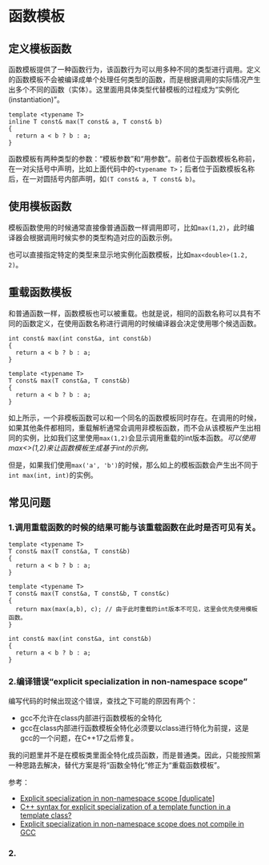 # 函数模板


## 定义模板函数

函数模板提供了一种函数行为，该函数行为可以用多种不同的类型进行调用。定义的函数模板不会被编译成单个处理任何类型的函数，而是根据调用的实际情况产生出多个不同的函数（实体）。这里面用具体类型代替模板的过程成为“实例化(instantiation)”。

```
template <typename T>
inline T const& max(T const& a, T const& b)
{
  return a < b ? b : a;
}
```

函数模板有两种类型的参数：“模板参数”和“用参数”。前者位于函数模板名称前，在一对尖括号中声明，比如上面代码中的`<typename T>`；后者位于函数模板名称后，在一对圆括号内部声明，如`(T const& a, T const& b)`。


## 使用模板函数

模板函数使用的时候通常直接像普通函数一样调用即可，比如`max(1,2)`，此时编译器会根据调用时候实参的类型构造对应的函数示例。

也可以直接指定特定的类型来显示地实例化函数模板，比如`max<double>(1.2, 2)`。


## 重载函数模板

和普通函数一样，函数模板也可以被重载。也就是说，相同的函数名称可以具有不同的函数定义，在使用函数名称进行调用的时候编译器会决定使用哪个候选函数。

```
int const& max(int const&a, int const&b)
{
  return a < b ? b : a;
}

template <typename T>
T const& max(T const&a, T const&b)
{
  return a < b ? b : a;
}
```

如上所示，一个非模板函数可以和一个同名的函数模板同时存在。在调用的时候，如果其他条件都相同，重载解析通常会调用非模板函数，而不会从该模板产生出相同的实例，比如我们这里使用`max(1,2)`会显示调用重载的int版本函数。*可以使用max<>(1,2)来让函数模板生成基于int的示例。*

但是，如果我们使用`max('a', 'b')`的时候，那么如上的模板函数会产生出不同于`int max(int, int)`的实例。

## 常见问题

### 1.调用重载函数的时候的结果可能与该重载函数在此时是否可见有关。

```
template <typename T>
T const& max(T const&a, T const&b)
{
  return a < b ? b : a;
}

template <typename T>
T const& max(T const&a, T const&b, T const&c)
{
  return max(max(a,b), c); // 由于此时重载的int版本不可见，这里会优先使用模板函数。
}

int const& max(int const&a, int const&b)
{
  return a < b ? b : a;
}
```

### 2.编译错误“explicit specialization in non-namespace scope”

编写代码的时候出现这个错误，查找之下可能的原因有两个：

- gcc不允许在class内部进行函数模板的全特化
- gcc在class内部进行函数模板全特化必须要以class进行特化为前提，这是gcc的一个问题，在C++17之后修复。

我的问题里并不是在模板类里面全特化成员函数，而是普通类。因此，只能按照第一种思路去解决，替代方案是将“函数全特化”修正为“重载函数模板”。

参考：

- [Explicit specialization in non-namespace scope [duplicate]](https://stackoverflow.com/questions/3052579/explicit-specialization-in-non-namespace-scope)
- [C++ syntax for explicit specialization of a template function in a template class?](https://stackoverflow.com/questions/2097811/c-syntax-for-explicit-specialization-of-a-template-function-in-a-template-clas)
- [Explicit specialization in non-namespace scope does not compile in GCC](https://stackoverflow.com/questions/49707184/explicit-specialization-in-non-namespace-scope-does-not-compile-in-gcc)


### 2.
